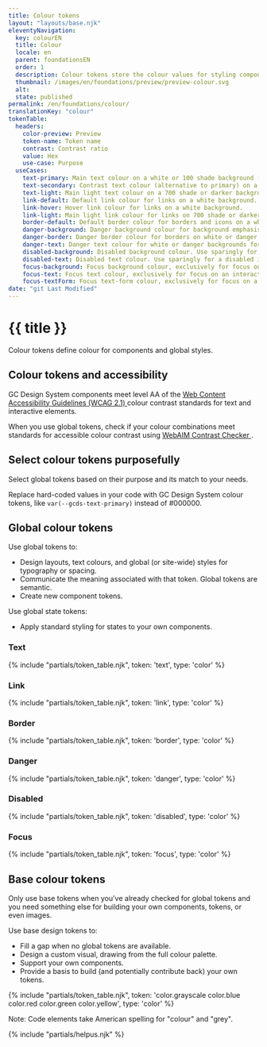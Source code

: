 ```yaml
---
title: Colour tokens
layout: "layouts/base.njk"
eleventyNavigation:
  key: colourEN
  title: Colour
  locale: en
  parent: foundationsEN
  order: 1
  description: Colour tokens store the colour values for styling components.
  thumbnail: /images/en/foundations/preview/preview-colour.svg
  alt:
  state: published
permalink: /en/foundations/colour/
translationKey: "colour"
tokenTable:
  headers:
    color-preview: Preview
    token-name: Token name
    contrast: Contrast ratio
    value: Hex
    use-case: Purpose
  useCases:
    text-primary: Main text colour on a white or 100 shade background (like --gcds-color-blue-100).
    text-secondary: Contrast text colour (alternative to primary) on a white background.
    text-light: Main light text colour on a 700 shade or darker background (like --gcds-color-blue-700).
    link-default: Default link colour for links on a white background.
    link-hover: Hover link colour for links on a white background.
    link-light: Main light link colour for links on 700 shade or darker background (like --gcds-color-blue-700).
    border-default: Default border colour for borders and icons on a white background.
    danger-background: Danger background colour for background emphasis on a destructive action or critical feedback.
    danger-border: Danger border colour for borders on white or danger backgrounds for emphasis on a destructive action or critical feedback.
    danger-text: Danger text colour for white or danger backgrounds for emphasis on a destructive action or critical feedback.
    disabled-background: Disabled background colour. Use sparingly for a disabled interactive element.
    disabled-text: Disabled text colour. Use sparingly for a disabled interactive element.
    focus-background: Focus background colour, exclusively for focus on an interactive element.
    focus-text: Focus text colour, exclusively for focus on an interactive element.
    focus-textForm: Focus text-form colour, exclusively for focus on a form interactive element. Avoid using for non-form elements.
date: "git Last Modified"
---
```


# {{ title }}

Colour tokens define colour for components and global styles.

## Colour tokens and accessibility

GC Design System components meet level AA of the <a href="{{ links.wcag }}" target="_blank">Web Content Accessibility Guidelines (WCAG 2.1) <gcds-icon name="external-link" label="Opens in a new tab." margin-left="50" /></a> colour contrast standards for text and interactive elements.

When you use global tokens, check if your colour combinations meet standards for accessible colour contrast using <a href="{{ links.webaim }}" target="_blank">WebAIM Contrast Checker <gcds-icon name="external-link" label="Opens in a new tab." margin-left="50" /></a>.

## Select colour tokens purposefully

Select global tokens based on their purpose and its match to your needs.

Replace hard-coded values in your code with GC Design System colour tokens, like `var(--gcds-text-primary)` instead of #000000.

## Global colour tokens

Use global tokens to:

- Design layouts, text colours, and global (or site-wide) styles for typography or spacing.
- Communicate the meaning associated with that token. Global tokens are semantic.
- Create new component tokens.

Use global state tokens:

- Apply standard styling for states to your own components.

### Text

{% include "partials/token_table.njk", token: 'text', type: 'color' %}

### Link

{% include "partials/token_table.njk", token: 'link', type: 'color' %}

### Border

{% include "partials/token_table.njk", token: 'border', type: 'color' %}

### Danger

{% include "partials/token_table.njk", token: 'danger', type: 'color' %}

### Disabled

{% include "partials/token_table.njk", token: 'disabled', type: 'color' %}

### Focus

{% include "partials/token_table.njk", token: 'focus', type: 'color' %}

## Base colour tokens

Only use base tokens when you've already checked for global tokens and you need something else for building your own components, tokens, or even images.

Use base design tokens to:

- Fill a gap when no global tokens are available.
- Design a custom visual, drawing from the full colour palette.
- Support your own components.
- Provide a basis to build (and potentially contribute back) your own tokens.

<div class="table-base-colors">
{% include "partials/token_table.njk", token: 'color.grayscale color.blue color.red color.green color.yellow', type: 'color' %}
</div>

Note: Code elements take American spelling for "colour" and "grey".

{% include "partials/helpus.njk" %}
